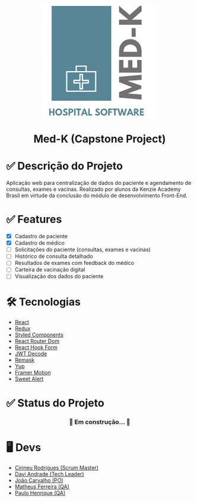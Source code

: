 <p align="center"> <img src="src/assets/logo.png" alt="Logo Med-K" width="300px"></p>

<h1 align="center">Med-K (Capstone Project)</h1>

# ✅ Descrição do Projeto

Aplicação web para centralização de dados do paciente e agendamento de consultas, exames e vacinas.
Realizado por alunos da Kenzie Academy Brasil em virtude da conclusão do módulo de desenvolvimento Front-End.

# ✅ Features

- [x] Cadastro de paciente
- [x] Cadastro de médico
- [ ] Solicitações do paciente (consultas, exames e vacinas)
- [ ] Histórico de consulta detalhado
- [ ] Resultados de exames com feedback do médico
- [ ] Carteira de vacinação digital
- [ ] Visualização dos dados do paciente

# 🛠 Tecnologias

- [React](https://pt-br.reactjs.org/)
- [Redux](https://redux.js.org/)
- [Styled Components](https://styled-components.com/)
- [React Router Dom](https://reactrouter.com/web/guides/quick-start)
- [React Hook Form](https://react-hook-form.com/)
- [JWT Decode](https://jwt.io/)
- [Remask](https://github.com/brunobertolini/remask)
- [Yup](https://github.com/jquense/yup)
- [Framer Motion](https://www.framer.com/motion/)
- [Sweet Alert](https://sweetalert2.github.io/)

# ✅ Status do Projeto

<h3 align="center"> 
	🚧 Em construção... 🚧
</h3>

# 🖥️ Devs

- [Cirineu Rodrigues (Scrum Master)](https://www.linkedin.com/in/cirineurodrigues/)
- [Davi Andrade (Tech Leader)](https://www.linkedin.com/in/davi-andrade-2366661a7/)
- [João Carvalho (PO)](https://www.linkedin.com/in/joaomarcosc/)
- [Matheus Ferreira (QA)](https://www.linkedin.com/in/matheusrfferreira/)
- [Paulo Henrique (QA)](https://www.linkedin.com/in/paulo-henrique-0bb15b192/)
